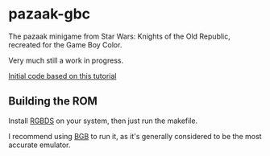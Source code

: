 # pazaak-gbc
The pazaak minigame from Star Wars: Knights of the Old Republic, recreated for the Game Boy Color.

Very much still a work in progress.

[Initial code based on this tutorial](http://wiki.ladecadence.net/doku.php?id=tutorial_de_ensamblador)

## Building the ROM

Install [RGBDS](https://github.com/rednex/rgbds) on your system, then just run the makefile.

I recommend using [BGB](http://bgb.bircd.org/) to run it, as it's generally considered to be the most accurate emulator.
